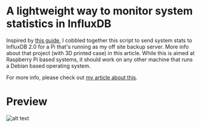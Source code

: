 # A lightweight way to monitor system statistics in InfluxDB

Inspired by [this guide](https://simonhearne.com/2020/pi-metrics-influx/), I cobbled together this script to send system stats to InfluxDB 2.0 for a Pi that's running as my off site backup server. More info about that project (with 3D printed case) in this article. While this is aimed at Raspberry Pi based systems, it should work on any other machine that runs a Debian based operating system.

For more info, please check out [my article about this](https://tristam.ie/2023/28/).

# Preview
![alt text](https://i.imgur.com/V0Qfcrn.jpeg)
